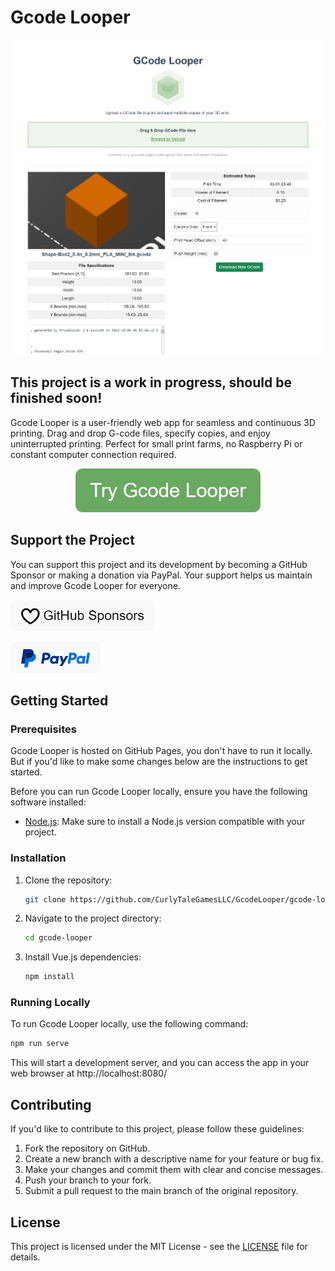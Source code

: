 # Gcode Looper

![Screenshot](/public/screenshot.png)

## This project is a work in progress, should be finished soon!

Gcode Looper is a user-friendly web app for seamless and continuous 3D printing. Drag and drop G-code files, specify copies, and enjoy uninterrupted printing. Perfect for small print farms, no Raspberry Pi or constant computer connection required.

<p align="center">
  <a href="https://CurlyTaleGamesLLC.github.io/GcodeLooper/"><img height="70px" src="./public/try-gcode-looper.png"></a>
</p>

## Support the Project

You can support this project and its development by becoming a GitHub Sponsor or making a donation via PayPal. Your support helps us maintain and improve Gcode Looper for everyone.

<!-- GitHub Sponsors Button -->
[<img alt="Become a Github Sponsor" height="50px" src="./public/github-sponsors.png" />](https://github.com/sponsors/CurlyTaleGames)

<!-- PayPal Button -->
[<img alt="Donate via PayPal" height="50px" src="./public/paypal.png" />](https://www.paypal.com/donate/?hosted_button_id=L4GAK93DRELFW)

## Getting Started

### Prerequisites

Gcode Looper is hosted on GitHub Pages, you don't have to run it locally. But if you'd like to make some changes below are the instructions to get started.

Before you can run Gcode Looper locally, ensure you have the following software installed:

- [Node.js](https://nodejs.org/): Make sure to install a Node.js version compatible with your project.

### Installation

1. Clone the repository:

   ```bash 
   git clone https://github.com/CurlyTaleGamesLLC/GcodeLooper/gcode-looper.git
   ```
2. Navigate to the project directory:
    ```bash 
    cd gcode-looper
    ```
3. Install Vue.js dependencies:
    ```bash 
    npm install
    ```
### Running Locally
To run Gcode Looper locally, use the following command:
```bash 
npm run serve
```

This will start a development server, and you can access the app in your web browser at http://localhost:8080/

## Contributing
If you'd like to contribute to this project, please follow these guidelines:

1. Fork the repository on GitHub.
2. Create a new branch with a descriptive name for your feature or bug fix.
3. Make your changes and commit them with clear and concise messages.
4. Push your branch to your fork.
5. Submit a pull request to the main branch of the original repository.

## License
This project is licensed under the MIT License - see the [LICENSE](/LICENSE) file for details.